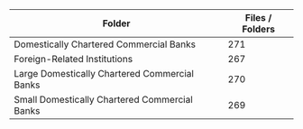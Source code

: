 | Folder                                        |   Files / Folders |
|-----------------------------------------------|-------------------|
| Domestically Chartered Commercial Banks       |               271 |
| Foreign-Related Institutions                  |               267 |
| Large Domestically Chartered Commercial Banks |               270 |
| Small Domestically Chartered Commercial Banks |               269 |